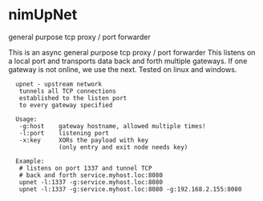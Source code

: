 # nimUpNet
general purpose tcp proxy / port forwarder

This is an async general purpose tcp proxy / port forwarder
This listens on a local port and transports 
data back and forth multiple gateways.
If one gateway is not online, we use the next.
Tested on linux and windows.

```
  upnet - upstream network
   tunnels all TCP connections
   established to the listen port
   to every gateway specified

  Usage:
   -g:host    gateway hostname, allowed multiple times!
   -l:port    listening port
   -x:key     XORs the payload with key
              (only entry and exit node needs key)

  Example:
   # listens on port 1337 and tunnel TCP
   # back and forth service.myhost.loc:8080
   upnet -l:1337 -g:service.myhost.loc:8080
   upnet -l:1337 -g:service.myhost.loc:8080 -g:192.168.2.155:8080
```
